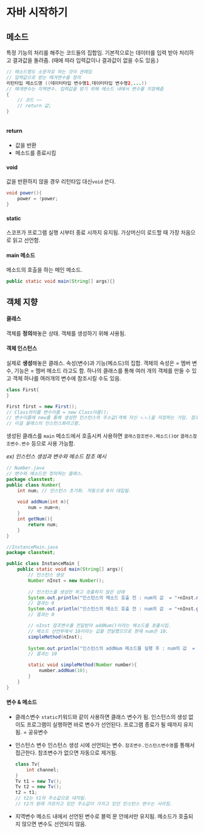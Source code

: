 # 자바 시작하기

## 메소드

특정 기능의 처리를 해주는 코드들의 집합임. 
기본적으로는 데이터를 입력 받아 처리하고 결과값을 돌려줌. (때에 따라 입력값이나 결과값이 없을 수도 있음.)

```java
// 메소드명도 소문자로 하는 것이 관례임
// 입력값으로 받는 매겨변수를 정의
리턴타입 메소드명 ((데이터타입 변수명1,데이터타입 변수명2,...))
// 매개변수는 지역변수. 입력값을 받기 위해 메소드 내에서 변수를 지정해줌
{
	// 코드 ~~
	// return 값;
}
 
```
#### return
- 값을 반환
- 메소드를 종료시킴


#### void
값을 반환하지 않을 경우 리턴타입 대신`void` 쓴다.

```java
void power(){
	power = !power;
}
```

#### static
스코프가 프로그램 실행 시부터 종료 시까지 유지됨. 가상머신이 로드할 때 가장 처음으로 읽고 선언함.

 

#### main 메소드 

메소드의 호출을 하는 메인 메소드.

```java
public static void main(String[] args){}
```


## 객체 지향

#### 클래스 
객체를 **정의**해놓은 상태. 객체를 생성하기 위해 사용됨.

#### 객체 인스턴스
실제로 **생성**해놓은 클래스. 속성(변수)과 기능(메소드)의 집합. 
객체의 속성은 = 멤버 변수, 기능은 = 멤버 메소드 라고도 함.
하나의 클래스를 통해 여러 개의 객체를 만들 수 있고 객체 하나를 여러개의 변수에 참조시킬 수도 있음.

```java
class First{
}

First f1rst = new First();
// Class의이름 변수이름 = new Class이름();
// 변수이름에 new를 통해 생성한 인스턴스의 주소값(객체 자신 ㄴㄴ)을 저장하는 거임. 참조변수. Class 변수는 4byte의 메모리를 저장해둠.
// 이걸 클래스의 인스턴스화라고함.
```
생성된 클래스를 `main` 메소드에서 호출시켜 사용하면 `클래스참조변수.메소드()`or `클래스참조변수.변수` 등으로 사용 가능함.

*ex) 인스턴스 생성과 변수와 메소드 참조 예시*

```java
// Number.java
// 변수와 메소드만 정의하는 클래스.
package classtest;
public class Number{
	int num; // 인스턴스 초기화. 자동으로 0이 대입됨.
	
	void addNum(int n){
		num = num+n;
	}
	int getNum(){
		return num;
	}
}

//InstanceMain.java
package classtest;

public class InstanceMain {
	public static void main(String[] args){
		// 인스턴스 생성
		Number nInst = new Number();
		
		// 인스턴스를 생성만 하고 호출하지 않은 상태
		System.out.println("인스턴스의 메소드 호출 전 : num의 값  = "+nInst.num);
		// 결과는 0
		System.out.println("인스턴스의 메소드 호출 전 : num의 값  = "+nInst.getNum());
		// 결과는 0

		// nInst 참조변수를 전달받아 addNum()이라는 메소드를 호출시킴.
		// 메소드 선언부에서 10이라는 값을 전달했으므로 현재 num은 10.
		simpleMethod(nInst);
		
		System.out.println("인스턴스의 addNum 메소드를 실행 후 : num의 값  = "+nInst.getNum());
		// 결과는 10

		static void simpleMethod(Number number){
			number.addNum(10);
		}		
	}
}

```

#### 변수 & 메소드


- 클래스변수 
	`static`키워드와 같이 사용하면 클래스 변수가 됨. 인스턴스의 생성 없이도 프로그램이 실행하면 바로 변수가 선언된다. 프로그램 종료가 될 때까지 유지됨.
	= 공유변수

- 인스턴스 변수
	인스턴스 생성 시에 선언되는 변수. `참조변수.인스턴스변수명`를 통해서 접근한다.
	참조변수가 없으면 자동으로 제거됨.
	```java
	class Tv{
		int channel;
	}
	Tv t1 = new Tv();
	Tv t2 = new Tv();
	t2 = t1;
	// t2는 t1의 주소값으로 대치됨.
	// t2가 원래 가르키고 있던 주소값이 가지고 있던 인스턴스 변수는 사라짐.
	```

- 지역변수
	메소드 내에서 선언된 변수로 블럭 문 안에서만 유지됨. 메소드가 호출되지 않으면 변수도 선언되지 않음.

<!--stackedit_data:
eyJoaXN0b3J5IjpbLTEwNzg4NTUwNDgsLTEyOTQ2OTI1MTYsLT
E3OTI4ODcyODcsLTEzODMwMTIyNjMsLTUyMDk1ODQ0NywxMjI5
MTc0NTA3LC0xMzczNDk2MTc0LC04NjE2NDQ5NTYsNzE0MzM4Nj
AwLDk3NzU3OTM5NSwyNjAyNDgwOTMsMTAwMzgxNjA1NSwyMDM2
Mzk3MTgxLDE5MjYyNDY5NTAsMzgxMTgzNzI0XX0=
-->